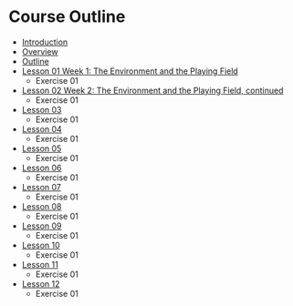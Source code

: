 # Course Outline

* [Introduction](README.md)
* [Overview](overview.md)
* [Outline](outline.md)
* [Lesson 01 Week 1: The Environment and the Playing Field ](lesson-01.md)
  * Exercise 01
* [Lesson 02 Week 2: The Environment and the Playing Field, continued](lesson-02.md)
  * Exercise 01
* [Lesson 03](lesson-03.md)
  * Exercise 01
* [Lesson 04](lesson-04.md)
  * Exercise 01
* [Lesson 05](lesson-05.md)
  * Exercise 01
* [Lesson 06](lesson-06.md)
  * Exercise 01
* [Lesson 07](lesson-07.md)
  * Exercise 01
* [Lesson 08](lesson-08.md)
  * Exercise 01
* [Lesson 09](lesson-09.md)
  * Exercise 01
* [Lesson 10](lesson-10.md)
  * Exercise 01
* [Lesson 11](lesson-11.md)
  * Exercise 01
* [Lesson 12](lesson-12.md)
  * Exercise 01

